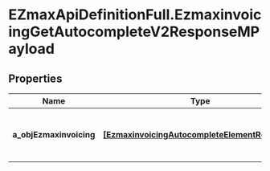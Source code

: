 # EZmaxApiDefinitionFull.EzmaxinvoicingGetAutocompleteV2ResponseMPayload

## Properties

Name | Type | Description | Notes
------------ | ------------- | ------------- | -------------
**a_objEzmaxinvoicing** | [**[EzmaxinvoicingAutocompleteElementResponse]**](EzmaxinvoicingAutocompleteElementResponse.md) | An array of Ezmaxinvoicing autocomplete element response. | 


